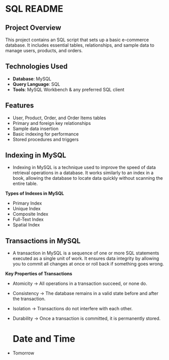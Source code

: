 # SQL README

## Project Overview
This project contains an SQL script  that sets up a basic e-commerce database. It includes essential tables, relationships, and sample data to manage users, products, and orders.

## Technologies Used
- **Database**: MySQL
- **Query Language**: SQL
- **Tools**: MySQL Workbench & any preferred SQL client

## Features
- User, Product, Order, and Order Items tables
- Primary and foreign key relationships
- Sample data insertion
- Basic indexing for performance
- Stored procedures and triggers
## Indexing in MySQL
- Indexing in MySQL is a technique used to improve the speed of data retrieval operations in a database. It works similarly to an index in a book, allowing the database to locate data quickly without scanning the entire table.
   
**Types of Indexes in MySQL**

  - Primary Index
  - Unique Index
  - Composite Index
  - Full-Text Index
  - Spatial Index
    
## Transactions in MySQL

- A transaction in MySQL is a sequence of one or more SQL statements executed as a single unit of work. It ensures data integrity by allowing you to commit all changes at once or roll back if something goes wrong.

**Key Properties of Transactions**

 - Atomicity →   All operations in a transaction succeed, or none do.
 - Consistency → The database remains in a valid state before and after the transaction.
 - Isolation →   Transactions do not interfere with each other.
 - Durability →  Once a transaction is committed, it is permanently stored.

   # Date and Time
- Tomorrow
